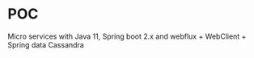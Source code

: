 # POC
Micro services with Java 11, Spring boot 2.x and  webflux + WebClient + Spring data Cassandra

